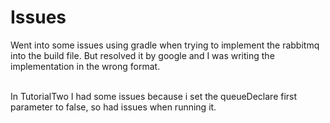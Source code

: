 # Issues
Went into some issues using gradle when trying to implement the rabbitmq into the build file. But resolved it by google and I was writing the implementation in the wrong format. 

<br>
In TutorialTwo I had some issues because i set the queueDeclare first parameter to false, so had issues when running it.
<br>

